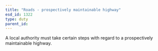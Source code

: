 ```yaml
---
title: "Roads - prospectively maintainable highway"
esd_id: 1322
type: duty
parent_id:  
---
```


A local authority must take certain steps with regard to a prospectively maintainable highway.

